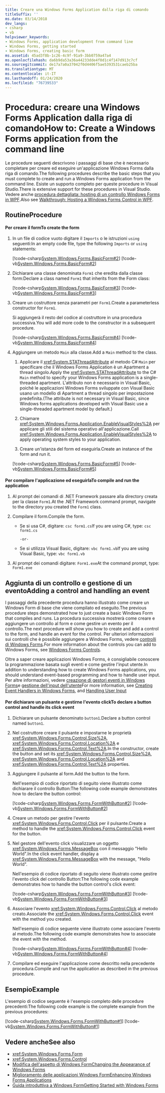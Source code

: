 ```yaml
---
title: Creare una Windows Forms Application dalla riga di comando
titleSuffix: ''
ms.date: 03/14/2018
dev_langs:
- csharp
- vb
helpviewer_keywords:
- Windows Forms, application development from command line
- Windows Forms, getting started
- Windows Forms, creating basic form
ms.assetid: 45ad3f8b-1c26-4c9f-91a9-3bb0759a47a4
ms.openlocfilehash: da6b9da53a36a44233dde4f0d1c4f147d913c7cf
ms.sourcegitcommit: de17a7a0a37042f0d4406f5ae5393531caeb25ba
ms.translationtype: MT
ms.contentlocale: it-IT
ms.lasthandoff: 01/24/2020
ms.locfileid: "76739533"
---
```

# <a name="how-to-create-a-windows-forms-application-from-the-command-line"></a><span data-ttu-id="ab73a-102">Procedura: creare una Windows Forms Application dalla riga di comando</span><span class="sxs-lookup"><span data-stu-id="ab73a-102">How to: Create a Windows Forms application from the command line</span></span>

<span data-ttu-id="ab73a-103">Le procedure seguenti descrivono i passaggi di base che è necessario completare per creare ed eseguire un'applicazione Windows Forms dalla riga di comando.</span><span class="sxs-lookup"><span data-stu-id="ab73a-103">The following procedures describe the basic steps that you must complete to create and run a Windows Forms application from the command line.</span></span> <span data-ttu-id="ab73a-104">Esiste un supporto completo per queste procedure in Visual Studio.</span><span class="sxs-lookup"><span data-stu-id="ab73a-104">There is extensive support for these procedures in Visual Studio.</span></span>  <span data-ttu-id="ab73a-105">Vedere anche [procedura dettagliata: hosting di un controllo Windows Forms in WPF](../wpf/advanced/walkthrough-hosting-a-windows-forms-control-in-wpf.md).</span><span class="sxs-lookup"><span data-stu-id="ab73a-105">Also see [Walkthrough: Hosting a Windows Forms Control in WPF](../wpf/advanced/walkthrough-hosting-a-windows-forms-control-in-wpf.md).</span></span>
  
## <a name="procedure"></a><span data-ttu-id="ab73a-106">Routine</span><span class="sxs-lookup"><span data-stu-id="ab73a-106">Procedure</span></span>  
  
#### <a name="to-create-the-form"></a><span data-ttu-id="ab73a-107">Per creare il form</span><span class="sxs-lookup"><span data-stu-id="ab73a-107">To create the form</span></span>  
  
1. <span data-ttu-id="ab73a-108">In un file di codice vuoto digitare il `Imports` o le istruzioni `using` seguenti:</span><span class="sxs-lookup"><span data-stu-id="ab73a-108">In an empty code file, type the following `Imports` or `using` statements:</span></span>  
  
     [!code-csharp[System.Windows.Forms.BasicForm#2](~/samples/snippets/csharp/VS_Snippets_Winforms/System.Windows.Forms.BasicForm/CS/Form1.cs#2)]
     [!code-vb[System.Windows.Forms.BasicForm#2](~/samples/snippets/visualbasic/VS_Snippets_Winforms/System.Windows.Forms.BasicForm/VB/Form1.vb#2)]  
  
2. <span data-ttu-id="ab73a-109">Dichiarare una classe denominata `Form1` che eredita dalla classe form:</span><span class="sxs-lookup"><span data-stu-id="ab73a-109">Declare a class named `Form1` that inherits from the Form class:</span></span>
  
     [!code-csharp[System.Windows.Forms.BasicForm#3](~/samples/snippets/csharp/VS_Snippets_Winforms/System.Windows.Forms.BasicForm/CS/Form1.cs#3)]
     [!code-vb[System.Windows.Forms.BasicForm#3](~/samples/snippets/visualbasic/VS_Snippets_Winforms/System.Windows.Forms.BasicForm/VB/Form1.vb#3)]  
  
3. <span data-ttu-id="ab73a-110">Creare un costruttore senza parametri per `Form1`.</span><span class="sxs-lookup"><span data-stu-id="ab73a-110">Create a parameterless constructor for `Form1`.</span></span>
  
     <span data-ttu-id="ab73a-111">Si aggiungerà il resto del codice al costruttore in una procedura successiva.</span><span class="sxs-lookup"><span data-stu-id="ab73a-111">You will add more code to the constructor in a subsequent procedure.</span></span>
  
     [!code-csharp[System.Windows.Forms.BasicForm#4](~/samples/snippets/csharp/VS_Snippets_Winforms/System.Windows.Forms.BasicForm/CS/Form1.cs#4)]
     [!code-vb[System.Windows.Forms.BasicForm#4](~/samples/snippets/visualbasic/VS_Snippets_Winforms/System.Windows.Forms.BasicForm/VB/Form1.vb#4)]  
  
4. <span data-ttu-id="ab73a-112">Aggiungere un metodo `Main` alla classe.</span><span class="sxs-lookup"><span data-stu-id="ab73a-112">Add a `Main` method to the class.</span></span>
  
    1. <span data-ttu-id="ab73a-113">Applicare il <xref:System.STAThreadAttribute> al metodo C# `Main` per specificare che il Windows Forms Application è un Apartment a thread singolo.</span><span class="sxs-lookup"><span data-stu-id="ab73a-113">Apply the <xref:System.STAThreadAttribute> to the C# `Main` method to specify your Windows Forms application is a single-threaded apartment.</span></span> <span data-ttu-id="ab73a-114">L'attributo non è necessario in Visual Basic, poiché le applicazioni Windows Forms sviluppate con Visual Basic usano un modello di Apartment a thread singolo per impostazione predefinita.</span><span class="sxs-lookup"><span data-stu-id="ab73a-114">(The attribute is not necessary in Visual Basic, since Windows forms applications developed with Visual Basic use a single-threaded apartment model by default.)</span></span>  
  
    2. <span data-ttu-id="ab73a-115">Chiamare <xref:System.Windows.Forms.Application.EnableVisualStyles%2A> per applicare gli stili del sistema operativo all'applicazione.</span><span class="sxs-lookup"><span data-stu-id="ab73a-115">Call <xref:System.Windows.Forms.Application.EnableVisualStyles%2A> to apply operating system styles to your application.</span></span>  
  
    3. <span data-ttu-id="ab73a-116">Creare un'istanza del form ed eseguirla.</span><span class="sxs-lookup"><span data-stu-id="ab73a-116">Create an instance of the form and run it.</span></span>  
  
     [!code-csharp[System.Windows.Forms.BasicForm#5](~/samples/snippets/csharp/VS_Snippets_Winforms/System.Windows.Forms.BasicForm/CS/Form1.cs#5)]
     [!code-vb[System.Windows.Forms.BasicForm#5](~/samples/snippets/visualbasic/VS_Snippets_Winforms/System.Windows.Forms.BasicForm/VB/Form1.vb#5)]  
  
#### <a name="to-compile-and-run-the-application"></a><span data-ttu-id="ab73a-117">Per compilare l'applicazione ed eseguirla</span><span class="sxs-lookup"><span data-stu-id="ab73a-117">To compile and run the application</span></span>  
  
1. <span data-ttu-id="ab73a-118">Al prompt dei comandi di .NET Framework passare alla directory creata per la classe `Form1`.</span><span class="sxs-lookup"><span data-stu-id="ab73a-118">At the .NET Framework command prompt, navigate to the directory you created the `Form1` class.</span></span>  
  
2. <span data-ttu-id="ab73a-119">Compilare il form.</span><span class="sxs-lookup"><span data-stu-id="ab73a-119">Compile the form.</span></span>  
  
    - <span data-ttu-id="ab73a-120">Se si usa C#, digitare: `csc form1.cs`</span><span class="sxs-lookup"><span data-stu-id="ab73a-120">If you are using C#, type: `csc form1.cs`</span></span>  
  
         `-or-`  
  
    - <span data-ttu-id="ab73a-121">Se si utilizza Visual Basic, digitare: `vbc form1.vb`</span><span class="sxs-lookup"><span data-stu-id="ab73a-121">If you are using Visual Basic, type: `vbc form1.vb`</span></span>  
  
3. <span data-ttu-id="ab73a-122">Al prompt dei comandi digitare: `Form1.exe`</span><span class="sxs-lookup"><span data-stu-id="ab73a-122">At the command prompt, type: `Form1.exe`</span></span>  
  
## <a name="adding-a-control-and-handling-an-event"></a><span data-ttu-id="ab73a-123">Aggiunta di un controllo e gestione di un evento</span><span class="sxs-lookup"><span data-stu-id="ab73a-123">Adding a control and handling an event</span></span>

<span data-ttu-id="ab73a-124">I passaggi della precedente procedura hanno illustrato come creare un Windows Form di base che viene compilato ed eseguito.</span><span class="sxs-lookup"><span data-stu-id="ab73a-124">The previous procedure steps demonstrated how to just create a basic Windows Form that compiles and runs.</span></span> <span data-ttu-id="ab73a-125">La procedura successiva mostrerà come creare e aggiungere un controllo al form e come gestire un evento per il controllo.</span><span class="sxs-lookup"><span data-stu-id="ab73a-125">The next procedure will show you how to create and add a control to the form, and handle an event for the control.</span></span> <span data-ttu-id="ab73a-126">Per ulteriori informazioni sui controlli che è possibile aggiungere a Windows Forms, vedere [controlli di Windows Forms](./controls/index.md).</span><span class="sxs-lookup"><span data-stu-id="ab73a-126">For more information about the controls you can add to Windows Forms, see [Windows Forms Controls](./controls/index.md).</span></span>
  
 <span data-ttu-id="ab73a-127">Oltre a saper creare applicazioni Windows Forms, è consigliabile conoscere la programmazione basata sugli eventi e come gestire l'input utente.</span><span class="sxs-lookup"><span data-stu-id="ab73a-127">In addition to understanding how to create Windows Forms applications, you should understand event-based programming and how to handle user input.</span></span> <span data-ttu-id="ab73a-128">Per altre informazioni, vedere [creazione di gestori eventi in Windows Forms](creating-event-handlers-in-windows-forms.md)e [gestione dell'input dell'utente](./controls/handling-user-input.md)</span><span class="sxs-lookup"><span data-stu-id="ab73a-128">For more information, see [Creating Event Handlers in Windows Forms](creating-event-handlers-in-windows-forms.md), and [Handling User Input](./controls/handling-user-input.md)</span></span>  
  
#### <a name="to-declare-a-button-control-and-handle-its-click-event"></a><span data-ttu-id="ab73a-129">Per dichiarare un pulsante e gestirne l'evento click</span><span class="sxs-lookup"><span data-stu-id="ab73a-129">To declare a button control and handle its click event</span></span>  
  
1. <span data-ttu-id="ab73a-130">Dichiarare un pulsante denominato `button1`.</span><span class="sxs-lookup"><span data-stu-id="ab73a-130">Declare a button control named `button1`.</span></span>  
  
2. <span data-ttu-id="ab73a-131">Nel costruttore creare il pulsante e impostarne le proprietà <xref:System.Windows.Forms.Control.Size%2A>, <xref:System.Windows.Forms.Control.Location%2A> e <xref:System.Windows.Forms.Control.Text%2A>.</span><span class="sxs-lookup"><span data-stu-id="ab73a-131">In the constructor, create the button and set its <xref:System.Windows.Forms.Control.Size%2A>, <xref:System.Windows.Forms.Control.Location%2A> and <xref:System.Windows.Forms.Control.Text%2A> properties.</span></span>  
  
3. <span data-ttu-id="ab73a-132">Aggiungere il pulsante al form.</span><span class="sxs-lookup"><span data-stu-id="ab73a-132">Add the button to the form.</span></span>  
  
     <span data-ttu-id="ab73a-133">Nell'esempio di codice riportato di seguito viene illustrato come dichiarare il controllo Button:</span><span class="sxs-lookup"><span data-stu-id="ab73a-133">The following code example demonstrates how to declare the button control:</span></span>
  
     [!code-csharp[System.Windows.Forms.FormWithButton#2](~/samples/snippets/csharp/VS_Snippets_Winforms/System.Windows.Forms.FormWithButton/CS/Form1.cs#2)]
     [!code-vb[System.Windows.Forms.FormWithButton#2](~/samples/snippets/visualbasic/VS_Snippets_Winforms/System.Windows.Forms.FormWithButton/VB/Form1.vb#2)]  
  
4. <span data-ttu-id="ab73a-134">Creare un metodo per gestire l'evento <xref:System.Windows.Forms.Control.Click> per il pulsante.</span><span class="sxs-lookup"><span data-stu-id="ab73a-134">Create a method to handle the <xref:System.Windows.Forms.Control.Click> event for the button.</span></span>  
  
5. <span data-ttu-id="ab73a-135">Nel gestore dell'evento click visualizzare un oggetto <xref:System.Windows.Forms.MessageBox> con il messaggio "Hello World".</span><span class="sxs-lookup"><span data-stu-id="ab73a-135">In the click event handler, display a <xref:System.Windows.Forms.MessageBox> with the message, "Hello World".</span></span>  
  
     <span data-ttu-id="ab73a-136">Nell'esempio di codice riportato di seguito viene illustrato come gestire l'evento click del controllo Button:</span><span class="sxs-lookup"><span data-stu-id="ab73a-136">The following code example demonstrates how to handle the button control's click event:</span></span>
  
     [!code-csharp[System.Windows.Forms.FormWithButton#3](~/samples/snippets/csharp/VS_Snippets_Winforms/System.Windows.Forms.FormWithButton/CS/Form1.cs#3)]
     [!code-vb[System.Windows.Forms.FormWithButton#3](~/samples/snippets/visualbasic/VS_Snippets_Winforms/System.Windows.Forms.FormWithButton/VB/Form1.vb#3)]  
  
6. <span data-ttu-id="ab73a-137">Associare l'evento <xref:System.Windows.Forms.Control.Click> al metodo creato.</span><span class="sxs-lookup"><span data-stu-id="ab73a-137">Associate the <xref:System.Windows.Forms.Control.Click> event with the method you created.</span></span>  
  
     <span data-ttu-id="ab73a-138">Nell'esempio di codice seguente viene illustrato come associare l'evento al metodo.</span><span class="sxs-lookup"><span data-stu-id="ab73a-138">The following code example demonstrates how to associate the event with the method.</span></span>  
  
     [!code-csharp[System.Windows.Forms.FormWithButton#4](~/samples/snippets/csharp/VS_Snippets_Winforms/System.Windows.Forms.FormWithButton/CS/Form1.cs#4)]
     [!code-vb[System.Windows.Forms.FormWithButton#4](~/samples/snippets/visualbasic/VS_Snippets_Winforms/System.Windows.Forms.FormWithButton/VB/Form1.vb#4)]  
  
7. <span data-ttu-id="ab73a-139">Compilare ed eseguire l'applicazione come descritto nella precedente procedura.</span><span class="sxs-lookup"><span data-stu-id="ab73a-139">Compile and run the application as described in the previous procedure.</span></span>  
  
## <a name="example"></a><span data-ttu-id="ab73a-140">Esempio</span><span class="sxs-lookup"><span data-stu-id="ab73a-140">Example</span></span>  
 
<span data-ttu-id="ab73a-141">L'esempio di codice seguente è l'esempio completo delle procedure precedenti:</span><span class="sxs-lookup"><span data-stu-id="ab73a-141">The following code example is the complete example from the previous procedures:</span></span>
  
 [!code-csharp[System.Windows.Forms.FormWithButton#1](~/samples/snippets/csharp/VS_Snippets_Winforms/System.Windows.Forms.FormWithButton/CS/Form1.cs#1)]
 [!code-vb[System.Windows.Forms.FormWithButton#1](~/samples/snippets/visualbasic/VS_Snippets_Winforms/System.Windows.Forms.FormWithButton/VB/Form1.vb#1)]  
  
## <a name="see-also"></a><span data-ttu-id="ab73a-142">Vedere anche</span><span class="sxs-lookup"><span data-stu-id="ab73a-142">See also</span></span>

- <xref:System.Windows.Forms.Form>
- <xref:System.Windows.Forms.Control>
- [<span data-ttu-id="ab73a-143">Modifica dell'aspetto di Windows Form</span><span class="sxs-lookup"><span data-stu-id="ab73a-143">Changing the Appearance of Windows Forms</span></span>](changing-the-appearance-of-windows-forms.md)
- [<span data-ttu-id="ab73a-144">Miglioramento delle applicazioni Windows Form</span><span class="sxs-lookup"><span data-stu-id="ab73a-144">Enhancing Windows Forms Applications</span></span>](./advanced/index.md)
- [<span data-ttu-id="ab73a-145">Guida introduttiva a Windows Form</span><span class="sxs-lookup"><span data-stu-id="ab73a-145">Getting Started with Windows Forms</span></span>](getting-started-with-windows-forms.md)
